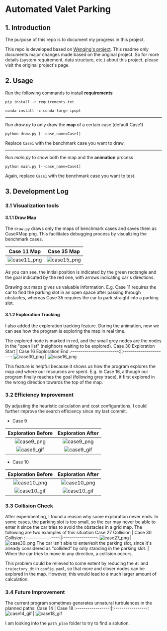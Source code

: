 # Automated Valet Parking
## 1. Introduction
The purpose of this repo is to document my progress in this project.

This repo is developed based on [Wenqing's project](https://github.com/wenqing-2021/AutomatedValetParking). This readme only documents major changes made based on the original project. So for more details (system requirement, data structure, etc.) about this project, please visit the original project's page.

## 2. Usage
Run the following commands to install **requirements**
```
pip install -r requirements.txt

conda install -c conda-forge ipopt
```
---
Run *draw.py* to only draw the **map** of a certain case (default Case1)
```
python draw.py [--case_name=Case1]
```
Replace `Case1` with the benchmark case you want to draw.

---
Run *main.py* to show both the map and the **animation** process
```
python main.py [--case_name=Case1]
```
Again, replace `Case1` with the benchmark case you want to test.

## 3. Development Log

### 3.1 Visualization tools
#### 3.1.1 Draw Map
The `draw.py` draws only the maps of benchmark cases and saves them as CaseXMap.png. This facilitates debugging process by visualizing the benchmark cases.

Case 11 Map             |  Case 35 Map
:----------------------:|:----------------------:
![case11_png](pictures/Case11Map.png "Case 11 Map") | ![case15_png](pictures/Case35Map.png "Case 35 Map")

As you can see, the initial position is indicated by the green rectangle and the goal indicated by the red one, with arrows indicating car's directions.

Drawing out maps gives us valuable information. E.g. Case 11 requires the car to find the parking slot in an open space after passing through obstacles, whereas Case 35 requires the car to park straight into a parking slot.

#### 3.1.2 Exploration Tracking
I also added the exploration tracking feature. During the animation, now we can see how the program is exploring the map in real time. 

The explored node is marked in red, and the small grey nodes are the nodes in the "open list" (neighbors waiting to be explored). 
Case 30 Exploration Start |  Case 16 Exploration End
:------------------------:|:----------------------:
![case30_png](pictures/Case30_Explore.png "Case 30 Exploration Start") | ![case16_png](pictures/Case16.png "Case 16 Exploration End")

This feature is helpful because it shows us how the program explores the map and where our resources are spent. E.g. In Case 16, although our program finally reaches the goal (following grey trace), it first explored in the wrong direction towards the top of the map.

### 3.2 Efficiency Improvement
By adjusting the heuristic calculation and cost configurations, I could further improve the search efficiency since my last commit.
- Case 9

Exploration Before | Exploration After
:-----------------:|:-----------------:
![case9_png](pictures/Case9_ORG.png "Exploration Before") | ![case9_png](pictures/Case9.png "Exploration After")
![case9_gif](pictures/Case9_ORG.gif "Animation Before") | ![case9_gif](pictures/Case9.gif "Animation After")

- Case 10

Exploration Before | Exploration After
:-----------------:|:-----------------:
![case10_png](pictures/Case10_ORG.png "Exploration Before") | ![case10_png](pictures/Case10.png "Exploration After")
![case10_gif](pictures/Case10_ORG.gif "Animation Before") | ![case10_gif](pictures/Case10.gif "Animation After")

### 3.3 Collision Check
After experimenting, I found a reason why some exploration never ends. In some cases, the parking slot is too small, so the car may never be able to enter it since the car tries to avoid the obstacles in a grid map. The following are two examples of this situation
Case 27 Collision | Case 30 Collision
:-----------------:|:-----------------:
![case27_png](pictures/Case27.png "Case 27 Collision") | ![case30_png](pictures/Case30.png "Case 30 Collision")
The car isn't able to enter/exit the parking slot, since it's already considered as "collided" by only standing in the parking slot. | When the car tries to move in any direction, a collision occurs.

This problem could be relieved to some extent by reducing the `dt` and `trajectory_dt` in `config.yaml`, so that more and closer nodes can be explored in the map. However, this would lead to a much larger amount of calculation.

### 3.4 Future Improvement
The current program sometimes generates unnatural turbulences in the planned paths:
Case 14 | Case 18
:-----------------:|:-----------------:
![case14_gif](pictures/Case14.gif "Case 14") | ![case18_gif](pictures/Case18.gif "Case 18")

I am looking into the `path_plan` folder to try to find a solution.
